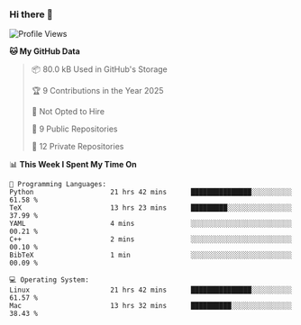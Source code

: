 ### Hi there 👋

<!--
**huayuan4396/huayuan4396** is a ✨ _special_ ✨ repository because its `README.md` (this file) appears on your GitHub profile.

Here are some ideas to get you started:

- 🔭 I’m currently working on ...
- 🌱 I’m currently learning ...
- 👯 I’m looking to collaborate on ...
- 🤔 I’m looking for help with ...
- 💬 Ask me about ...
- 📫 How to reach me: ...
- 😄 Pronouns: ...
- ⚡ Fun fact: ...
-->

<!--START_SECTION:waka-->
![Profile Views](http://img.shields.io/badge/Profile%20Views-0-blue)

**🐱 My GitHub Data** 

> 📦 80.0 kB Used in GitHub's Storage 
 > 
> 🏆 9 Contributions in the Year 2025
 > 
> 🚫 Not Opted to Hire
 > 
> 📜 9 Public Repositories 
 > 
> 🔑 12 Private Repositories 
 > 
📊 **This Week I Spent My Time On** 

```text
💬 Programming Languages: 
Python                   21 hrs 42 mins      ███████████████░░░░░░░░░░   61.58 % 
TeX                      13 hrs 23 mins      █████████░░░░░░░░░░░░░░░░   37.99 % 
YAML                     4 mins              ░░░░░░░░░░░░░░░░░░░░░░░░░   00.21 % 
C++                      2 mins              ░░░░░░░░░░░░░░░░░░░░░░░░░   00.10 % 
BibTeX                   1 min               ░░░░░░░░░░░░░░░░░░░░░░░░░   00.09 % 

💻 Operating System: 
Linux                    21 hrs 42 mins      ███████████████░░░░░░░░░░   61.57 % 
Mac                      13 hrs 32 mins      ██████████░░░░░░░░░░░░░░░   38.43 % 
```


<!--END_SECTION:waka-->

